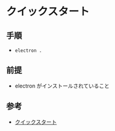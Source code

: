 # クイックスタート
## 手順
- ```electron .```

## 前提
- electron がインストールされていること

## 参考
- [クイックスタート](https://github.com/electron/electron/blob/master/docs-translations/jp/tutorial/quick-start.md)
